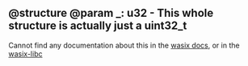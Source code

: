 @structure
@param _: u32 - This whole structure is actually just a uint32_t
---

Cannot find any documentation about this in the [wasix docs](https://wasix.org/docs/api-reference), or in the [wasix-libc](https://github.com/wasix-org/wasix-libc)